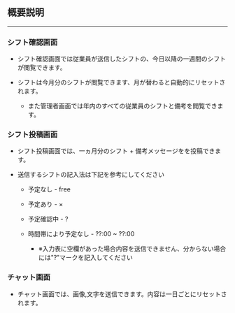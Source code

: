 ## 概要説明

***

### シフト確認画面

- シフト確認画面では従業員が送信したシフトの、今日以降の一週間のシフトが閲覧できます。

- シフトは今月分のシフトが閲覧できます、月が替わると自動的にリセットされます。  

    - また管理者画面では年内のすべての従業員のシフトと備考を閲覧できます。  

### シフト投稿画面

- シフト投稿画面では、一ヵ月分のシフト + 備考メッセージをを投稿できます。  
- 送信するシフトの記入法は下記を参考にしてください

    - 予定なし - free  
    - 予定あり - ×  
    - 予定確認中 - ?  
    - 時間帯により予定なし - ??:00 ~ ??:00  

        - ※入力表に空欄があった場合内容を送信できません、分からない場合には"?"マークを記入してください  

### チャット画面

- チャット画面では、画像,文字を送信できます。内容は一日ごとにリセットされます。
